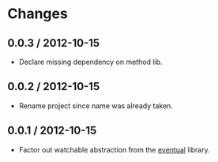# Changes

## 0.0.3 / 2012-10-15

  - Declare missing dependency on method lib.

## 0.0.2 / 2012-10-15

  - Rename project since name was already taken.

## 0.0.1 / 2012-10-15

  - Factor out watchable abstraction from the
    [eventual](https://github.com/Gozala/eventual) library.

